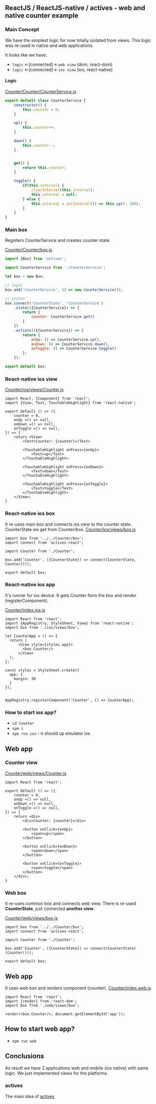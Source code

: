 ## ReactJS / ReactJS-native / actives - web and native counter example
 
### Main Concept
We have the simplest logic for now totally isolated from views.
This logic was re-used in native and web applications. 

It looks like we have:
- `logic` <-[connected]-> `web view` (dom, react-dom)
- `logic` <-[connected]-> `ios view` (ios, react-native)

#### Logic
[Counter/Counter/CounterService.js](Counter/Counter/CounterService.js)
```javascript
export default class CounterService {
    constructor() {
        this.counter = 0;
    }

    up() {
        this.counter++;
    }

    down() {
        this.counter--;
    }


    get() {
        return this.counter;
    }

    toggle() {
        if(this.interval) {
            clearInterval(this.interval);
            this.interval = null;
        } else {
            this.interval = setInterval(() => this.up(), 100);
        }
    }
}
```

### Main box 
Registers CounterService and creates counter state.

[Counter/Counter/box.js](Counter/Counter/box.js)
```javascript
import {Box} from 'actives';

import CounterService from './CounterService';

let box = new Box;

// logic
box.add('CounterService', () => new CounterService());

// states
box.connect('CounterState', 'CounterService')
    .state(({CounterService}) => {
        return {
            counter: CounterService.get()
        }
    })
    .actions(({CounterService}) => {
        return {
            onUp: () => CounterService.up(),
            onDown: () => CounterService.down(),
            onToggle: () => CounterService.toggle()
        };
    });

export default box;
```

### React-native ios view

[Counter/ios/views/Counter.js](Counter/ios/views/Counter.js)
```javascritpt
import React, {Component} from 'react';
import {View, Text, TouchableHighlight} from 'react-native';

export default () => ({
    counter = 0,
    onUp =() => null,
    onDown =() => null,
    onToggle =() => null,
}) => {
    return <View>
        <Text>Counter: {counter}</Text>

        <TouchableHighlight onPress={onUp}>
            <Text>up</Text>
        </TouchableHighlight>

        <TouchableHighlight onPress={onDown}>
            <Text>down</Text>
        </TouchableHighlight>

        <TouchableHighlight onPress={onToggle}>
            <Text>toggle</Text>
        </TouchableHighlight>
    </View>;
}
```


### React-native ios box

It re-uses main box and connects ios view to the counter state. CounterState we get from Counter/box.
[Counter/ios/views/box.js](Counter/ios/views/box.js)
```javascritpt
import box from '../../Counter/box';
import connect from 'actives-react';

import Counter from './Counter';

box.add('Counter', ({CounterState}) => connect(CounterState, Counter()));

export default box;
```

### React-native ios app 
It's runner for ios device. It gets Counter form the box and render (registerComponent).

[Counter/index.ios.js](Counter/index.ios.js)
```javascritpt
import React from 'react';
import {AppRegistry, StyleSheet, View} from 'react-native';
import box from './ios/views/box';

let CounterApp = () => {
  return (
      <View style={styles.app}>
        <box.Counter/>
      </View>
  );
};

const styles = StyleSheet.create({
  app: {
    margin: 30
  }
});


AppRegistry.registerComponent('Counter', () => CounterApp);
```

### How to start ios app?
- `cd Counter`
- `npm i`
- `npm run ios` - it should up emulator ios


## Web app

### Counter view
[Counter/web/views/Counter.js](Counter/web/views/Counter.js)
```javascritpt
import React from 'react';

export default () => ({
    counter = 0,
    onUp =() => null,
    onDown =() => null,
    onToggle =() => null,
}) => {
    return <div>
        <div>Counter: {counter}</div>

        <button onClick={onUp}>
            <span>up</span>
        </button>

        <button onClick={onDown}>
            <span>down</span>
        </button>

        <button onClick={onToggle}>
            <span>toggle</span>
        </button>
    </div>;
}
```


### Web box
It re-uses common box and connects web view. There is re-used __CounterState__, just connected __another view__.

[Counter/web/views/box.js](Counter/web/views/box.js)
```javascritpt
import box from '../../Counter/box';
import connect from 'actives-react';

import Counter from './Counter';

box.add('Counter', ({CounterState}) => connect(CounterState)(Counter()));

export default box;
```


## Web app
It uses web box and renders component (counter).
[Counter/index.web.js](Counter/index.web.js)

```javascritpt
import React from 'react';
import {render} from 'react-dom';
import box from './web/views/box';

render(<box.Counter/>, document.getElementById('app'));
```


## How to start web app?
- `npm run web`

## Conclusions
As result we have 2 applications web and mobile (ios native) with same logic.
We just implemented views for the platforms. 

### actives
The main idea of [actives](https://www.npmjs.com/package/actives)










